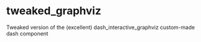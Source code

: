 # tweaked_graphviz
Tweaked version of the (excellent) dash_interactive_graphviz custom-made dash component

